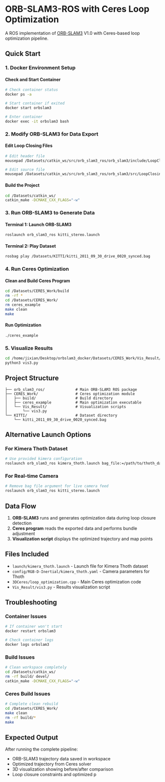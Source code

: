 # ORB-SLAM3-ROS with Ceres Loop Optimization

A ROS implementation of [ORB-SLAM3](https://github.com/UZ-SLAMLab/ORB_SLAM3) V1.0 with Ceres-based loop optimization pipeline.

## Quick Start

### 1. Docker Environment Setup

#### Check and Start Container
```bash
# Check container status
docker ps -a

# Start container if exited
docker start orbslam3

# Enter container
docker exec -it orbslam3 bash
```

### 2. Modify ORB-SLAM3 for Data Export

#### Edit Loop Closing Files
```bash
# Edit header file
mousepad /Datasets/catkin_ws/src/orb_slam3_ros/orb_slam3/include/LoopClosing.h

# Edit source file  
mousepad /Datasets/catkin_ws/src/orb_slam3_ros/orb_slam3/src/LoopClosing.cc
```

#### Build the Project
```bash
cd /Datasets/catkin_ws/
catkin_make -DCMAKE_CXX_FLAGS="-w"
```

### 3. Run ORB-SLAM3 to Generate Data

#### Terminal 1: Launch ORB-SLAM3
```bash
roslaunch orb_slam3_ros kitti_stereo.launch
```

#### Terminal 2: Play Dataset
```bash
rosbag play /Datasets/KITTI/kitti_2011_09_30_drive_0020_synced.bag
```

### 4. Run Ceres Optimization

#### Clean and Build Ceres Program
```bash
cd /Datasets/CERES_Work/build
rm -rf *
cd /Datasets/CERES_Work/
rm ceres_example
make clean
make
```

#### Run Optimization
```bash
./ceres_example
```

### 5. Visualize Results

```bash
cd /home/jixian/Desktop/orbslam3_docker/Datasets/CERES_Work/Vis_Result/
python3 vis3.py
```

## Project Structure

```
├── orb_slam3_ros/              # Main ORB-SLAM3 ROS package
├── CERES_Work/                 # Ceres optimization module
│   ├── build/                  # Build directory
│   ├── ceres_example           # Main optimization executable
│   └── Vis_Result/             # Visualization scripts
│       └── vis3.py
└── KITTI/                      # Dataset directory
    └── kitti_2011_09_30_drive_0020_synced.bag
```

## Alternative Launch Options

### For Kimera Thoth Dataset
```bash
# Use provided kimera configuration
roslaunch orb_slam3_ros kimera_thoth.launch bag_file:=/path/to/thoth_dataset.bag
```

### For Real-time Camera
```bash
# Remove bag file argument for live camera feed
roslaunch orb_slam3_ros kitti_stereo.launch
```

## Data Flow

1. **ORB-SLAM3** runs and generates optimization data during loop closure detection
2. **Ceres program** reads the exported data and performs bundle adjustment
3. **Visualization script** displays the optimized trajectory and map points

## Files Included

- `launch/kimera_thoth.launch` - Launch file for Kimera Thoth dataset  
- `config/RGB-D-Inertial/kimera_thoth.yaml` - Camera parameters for Thoth
- `3DCeres/loop_optimization.cpp` - Main Ceres optimization code
- `Vis_Result/vis3.py` - Results visualization script

## Troubleshooting

### Container Issues
```bash
# If container won't start
docker restart orbslam3

# Check container logs  
docker logs orbslam3
```

### Build Issues
```bash
# Clean workspace completely
cd /Datasets/catkin_ws/
rm -rf build/ devel/
catkin_make -DCMAKE_CXX_FLAGS="-w"
```

### Ceres Build Issues
```bash
# Complete clean rebuild
cd /Datasets/CERES_Work/
make clean
rm -rf build/*
make
```

## Expected Output

After running the complete pipeline:
- ORB-SLAM3 trajectory data saved in workspace
- Optimized trajectory from Ceres solver  
- 3D visualization showing before/after comparison
- Loop closure constraints and optimized p
